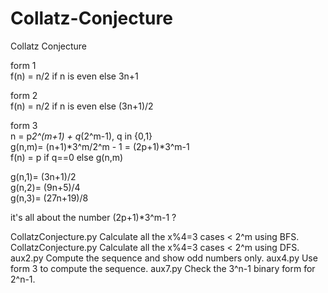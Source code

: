 # Collatz-Conjecture
Collatz Conjecture  

form 1  
   f(n) = n/2 if n is even else 3n+1  

form 2  
   f(n) = n/2 if n is even else (3n+1)/2  

form 3  
   n = p*2^(m+1) + q*(2^m-1), q in {0,1}  
   g(n,m)= (n+1)*3^m/2^m - 1 = (2p+1)*3^m-1  
   f(n) = p if q==0 else g(n,m)  

   g(n,1)= (3n+1)/2  
   g(n,2)= (9n+5)/4  
   g(n,3)= (27n+19)/8  

it's all about the number (2p+1)*3^m-1 ?

CollatzConjecture.py
   Calculate all the x%4=3 cases < 2^m using BFS.
CollatzConjecture.py
   Calculate all the x%4=3 cases < 2^m using DFS.
aux2.py
   Compute the sequence and show odd numbers only.
aux4.py
   Use form 3 to compute the sequence.
aux7.py
   Check the 3^n-1 binary form for 2^n-1.
